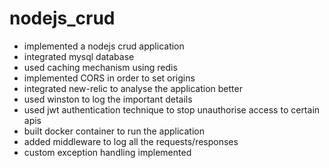 # nodejs_crud

- implemented a nodejs crud application
- integrated mysql database
- used caching mechanism using redis
- implemented CORS in order to set origins
- integrated new-relic to analyse the application better
- used winston to log the important details
- used jwt authentication technique to stop unauthorise access to certain apis
- built docker container to run the application
- added middleware to log all the requests/responses
- custom exception handling implemented
